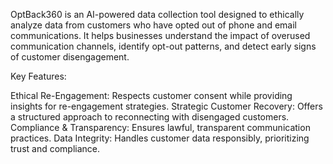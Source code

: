 OptBack360 is an AI-powered data collection tool designed to ethically analyze data from customers who have opted out of phone and email communications. It helps businesses understand the impact of overused communication channels, identify opt-out patterns, and detect early signs of customer disengagement.

Key Features:

Ethical Re-Engagement: Respects customer consent while providing insights for re-engagement strategies.
Strategic Customer Recovery: Offers a structured approach to reconnecting with disengaged customers.
Compliance & Transparency: Ensures lawful, transparent communication practices.
Data Integrity: Handles customer data responsibly, prioritizing trust and compliance.
